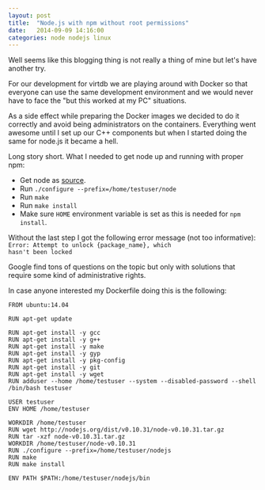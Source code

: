 ```yaml
---
layout: post
title:  "Node.js with npm without root permissions"
date:   2014-09-09 14:16:00
categories: node nodejs linux
---
```

Well seems like this blogging thing is not really a thing of mine but let's have another try.

For our development for virtdb we are playing around with Docker so that everyone can use the same development environment and we would never have to face the "but this worked at my PC" situations. 

As a side effect while preparing the Docker images we decided to do it correctly and avoid being administrators on the containers. Everything went awesome until I set up our C++ components but when I started doing the same for node.js it became a hell. 

Long story short. What I needed to get node up and running with proper npm:

  - Get node as [source](http://nodejs.org/download/).
  - Run  <code>./configure --prefix=/home/testuser/node</code>
  - Run <code>make</code>
  - Run <code>make install</code>
  - Make sure <code>HOME</code> environment variable is set as this is needed for <code>npm install</code>.

Without the last step I got the following error message (not too informative):
<code>Error: Attempt to unlock {package_name}, which hasn't been locked</code>

Google find tons of questions on the topic but only with solutions that require some kind of administrative rights.
	
In case anyone interested my Dockerfile doing this is the following:  

``` shell
FROM ubuntu:14.04

RUN apt-get update

RUN apt-get install -y gcc
RUN apt-get install -y g++
RUN apt-get install -y make
RUN apt-get install -y gyp
RUN apt-get install -y pkg-config
RUN apt-get install -y git
RUN apt-get install -y wget
RUN adduser --home /home/testuser --system --disabled-password --shell /bin/bash testuser

USER testuser
ENV HOME /home/testuser

WORKDIR /home/testuser
RUN wget http://nodejs.org/dist/v0.10.31/node-v0.10.31.tar.gz
RUN tar -xzf node-v0.10.31.tar.gz
WORKDIR /home/testuser/node-v0.10.31
RUN ./configure --prefix=/home/testuser/nodejs
RUN make
RUN make install

ENV PATH $PATH:/home/testuser/nodejs/bin
```